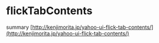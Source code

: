 # flickTabContents

summary
[http://kenjimorita.jp/yahoo-ui-flick-tab-contents/](http://kenjimorita.jp/yahoo-ui-flick-tab-contents/)


